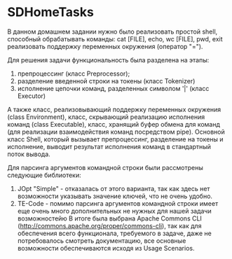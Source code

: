 # SDHomeTasks

В данном домашнем задании нужно было реализовать простой shell, способный обрабатывать команды: 
cat [FILE], echo, wc [FILE], pwd, exit
реализовать поддержку переменных окружения (оператор "="). 

Для решения задачи функциональность была разделена на этапы: 
1) препроцессинг (класс Preprocessor);
2) разделение введенной строки на токены (класс Tokenizer)
3) исполнение цепочки команд, разделенных символом '|' (класс Executor)

А также класс, реализовывающий поддержку переменных окружения (class Environment),
класс, скрывающий реализацию исполнения команд (class Executable),
класс, хранящий буфер обмена для команд (для реализации взаимодействия команд посредством pipe).
Основной класс Shell, который вызывает препроцессинг, разделение на токены и исполнение, 
выводит результат исполнения команд в стандартный поток вывода. 


Для парсинга аргументов командной строки были рассмотрены следующие библиотеки: 
1) JOpt "Simple" - отказалась от этого варианта, так как здесь нет возможности указывать значение ключей, что не очень удобно.
2) TE-Code - помимо парсинга аргументов командной строки имеет еще очень много дополнительных не нужных для нашей задачи возможностейю
В итоге была выбрана Apache Commons CLI (http://commons.apache.org/proper/commons-cli), так как для обеспечения всего функционала, требуемого в задаче, даже не потребовалось смотреть документацию, все основные возможности обеспечиваются исходя из Usage Scenarios. 
